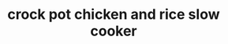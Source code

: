 ---
servings:
notes:
directions: |-
  * Put all in crock pot
  * Cook on low 6 hours
ingredients: |-
  * 2-4 frozen boneless skinless chicken breasts
  * 1 pkg. (8 oz.) cream cheese (let sit out to soften)
  * 1 can cream of chicken soup
  * 1 pkg. italian dressing seasoning (the dried kind in the packet)
  * 1 cup rice
  * 3 cups chicken broth
rating: 3
ease: easy
category: main course
subcategory: ['crockpot', 'chicken']
href: 'https://forkinit.blogspot.com/2008/01/dinner-reality-check.html'
totalTime: 6 hours
cookTime:
prepTime: 5 minutes
title: crock pot chicken and rice slow cooker
path: /crock-pot-chicken-and-rice-slow-cooker
---